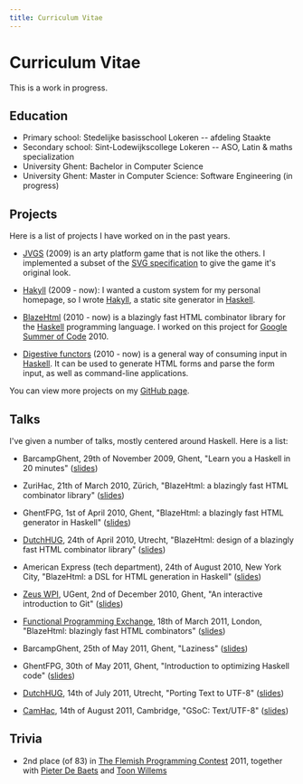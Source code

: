 ```yaml
---
title: Curriculum Vitae
---
```


# Curriculum Vitae

This is a work in progress.

## Education

- Primary school: Stedelijke basisschool Lokeren -- afdeling Staakte
- Secondary school: Sint-Lodewijkscollege Lokeren -- ASO, Latin & maths
  specialization
- University Ghent: Bachelor in Computer Science
- University Ghent: Master in Computer Science: Software Engineering (in
  progress)

## Projects

Here is a list of projects I have worked on in the past years.

- [JVGS] (2009) is an arty platform game that is not like the others. I
  implemented a subset of the [SVG specification] to give the game it's original
  look.

[JVGS]: http://jvgs.sf.net/
[SVG specification]: http://www.w3.org/Graphics/SVG/

- [Hakyll] (2009 - now): I wanted a custom system for my personal homepage, so I
  wrote [Hakyll], a static site generator in [Haskell]. 

[Hakyll]: http://jaspervdj.be/hakyll
[Haskell]: http://haskell.org/

- [BlazeHtml] (2010 - now) is a blazingly fast HTML combinator library for the
  [Haskell] programming language. I worked on this project for [Google Summer of
  Code] 2010.

[BlazeHtml]: http://jaspervdj.be/blaze
[Google Summer of Code]: http://code.google.com/soc/

- [Digestive functors] (2010 - now) is a general way of consuming input in
  [Haskell]. It can be used to generate HTML forms and parse the form input, as
  well as command-line applications.

[Digestive functors]: http://github.com/jaspervdj/digestive-functors/

You can view more projects on my [GitHub page].

[GitHub page]: http://github.com/jaspervdj

## Talks

I've given a number of talks, mostly centered around Haskell. Here is a list:

- BarcampGhent, 29th of November 2009, Ghent, "Learn you a Haskell in 20
  minutes"
  ([slides](/files/2009-barcampghent-haskell.pdf))

- ZuriHac, 21th of March 2010, Zürich, "BlazeHtml: a blazingly fast HTML
  combinator library"
  ([slides](/files/2010-zurihac-blaze-html.pdf))

- GhentFPG, 1st of April 2010, Ghent, "BlazeHtml: a blazingly fast HTML
  generator in Haskell"
  ([slides](/files/2010-ghentfpg-blaze-html.pdf))

- [DutchHUG], 24th of April 2010, Utrecht, "BlazeHtml: design of a blazingly fast
  HTML combinator library"
  ([slides](/files/2010-dutchhug-blaze-html.pdf))

- American Express (tech department), 24th of August 2010, New York City,
  "BlazeHtml: a DSL for HTML generation in Haskell"
  ([slides](/files/2010-amex-blaze-html.pdf))

- [Zeus WPI], UGent, 2nd of December 2010, Ghent, "An interactive introduction
  to Git"
  ([slides](/files/2010-zeus-git.pdf))

- [Functional Programming Exchange], 18th of March 2011, London, "BlazeHtml:
  blazingly fast HTML combinators"
  ([slides](/files/2011-functionalpx-blaze-html.pdf))

- BarcampGhent, 25th of May 2011, Ghent, "Laziness"
  ([slides](/files/2011-barcampghent-laziness.pdf))

- GhentFPG, 30th of May 2011, Ghent, "Introduction to optimizing Haskell code"
  ([slides](/files/2011-ghentfpg-introduction-optimizing.pdf))

- [DutchHUG], 14th of July 2011, Utrecht, "Porting Text to UTF-8"
  ([slides](/files/2011-dutchhug-text-utf8.pdf))

- [CamHac], 14th of August 2011, Cambridge, "GSoC: Text/UTF-8"
  ([slides](/files/2011-camhac-text-utf8.pdf))

[DutchHUG]: http://dutchhug.nl/
[Zeus WPI]: http://zeus.ugent.be/
[Functional Programming Exchange]: http://skillsmatter.com/event/scala/functionalpx-2011
[CamHac]: http://www.haskell.org/haskellwiki/CamHac

## Trivia

- 2nd place (of 83) in [The Flemish Programming Contest] 2011, together with
  [Pieter De Baets] and [Toon Willems]

[The Flemish Programming Contest]: http://vlaamseprogrammeerwedstrijd.be/
[Pieter De Baets]: http://thinkjavache.be/
[Toon Willems]: http://twitter.com/nudded/
